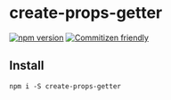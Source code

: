 # create-props-getter

[![npm version](https://badge.fury.io/js/create-props-getter.svg)](https://badge.fury.io/js/create-props-getter)
[![Commitizen friendly](https://img.shields.io/badge/commitizen-friendly-brightgreen.svg)](http://commitizen.github.io/cz-cli/)

## Install

```
npm i -S create-props-getter
```
